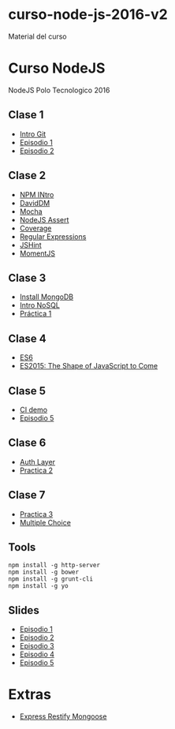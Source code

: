 # curso-node-js-2016-v2
Material del curso

# Curso NodeJS
NodeJS Polo Tecnologico 2016

## Clase 1

- [Intro Git](http://cortezcristian.com/curso-node-js/material/slides/episodio1.html#/3)
- [Episodio 1](http://cortezcristian.com/curso-node-js/material/slides/episodio1.html#/)
- [Episodio 2](http://cortezcristian.com/curso-node-js/material/slides/episodio2.html#/)


## Clase 2

- [NPM INtro](http://cortezcristian.com/curso-node-js/material/slides/episodio2.html#/5)
- [DavidDM](https://david-dm.org/)
- [Mocha](https://mochajs.org/)
- [NodeJS Assert](https://nodejs.org/api/assert.html)
- [Coverage](https://coveralls.io/)
- [Regular Expressions](https://www.cheatography.com/davechild/cheat-sheets/regular-expressions/)
- [JSHint](http://jshint.com/docs/options/)
- [MomentJS](http://momentjs.com/)

## Clase 3

- [Install MongoDB](https://docs.mongodb.com/manual/installation/)
- [Intro NoSQL](http://cortezcristian.com/curso-node-js/material/slides/episodio1.html#/5)
- [Práctica 1](https://github.com/cortezcristian/express4crud/blob/master/README-es.md)

## Clase 4
- [ES6](https://github.com/lukehoban/es6features#enhanced-object-literals)
- [ES2015: The Shape of JavaScript to Come](https://www.codeschool.com/courses/es2015-the-shape-of-javascript-to-come)

## Clase 5
- [CI demo](https://github.com/cortezcristian/express-ci-sample-class)
- [Episodio 5](http://cortezcristian.com/curso-node-js/material/slides/episodio5.html#/)

## Clase 6
- [Auth Layer](http://cortezcristian.com/curso-node-js/material/slides/episodio6.html#/2)
- [Practica 2](https://github.com/cortezcristian/express4passport-local)

## Clase 7

- [Practica 3](https://github.com/cortezcristian/express4socketio)
- [Multiple Choice](https://docs.google.com/forms/d/15zLcJUoFs13Dm0sMbYSsVR5pMGTyA0eid6zZFEkGYIQ/viewform#start=publishanalytics)

## Tools

```
npm install -g http-server
npm install -g bower
npm install -g grunt-cli
npm install -g yo
```

## Slides

- [Episodio 1](http://cortezcristian.com/curso-node-js/material/slides/episodio1.html#/)
- [Episodio 2](http://cortezcristian.com/curso-node-js/material/slides/episodio2.html#/)
- [Episodio 3](http://cortezcristian.com/curso-node-js/material/slides/episodio3.html#/)
- [Episodio 4](http://cortezcristian.com/curso-node-js/material/slides/episodio4.html#/)
- [Episodio 5](http://cortezcristian.com/curso-node-js/material/slides/episodio5.html#/)

# Extras

- [Express Restify Mongoose](https://florianholzapfel.github.io/express-restify-mongoose/)
